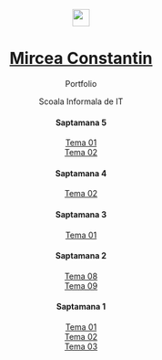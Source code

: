 <p align="center">
  <img align="center" height=30px src='https://i.imgur.com/sXGX7wA.png'>
  <h1 align="center" ><a href="https://miualinionut.github.io/siit_06/Constantin.Mircea/">Mircea Constantin</a></h1>
  <p align="center" >Portfolio</p>
</p>

<p align="center">
  <p align="center">Scoala Informala de IT</p>

</p>
<div  align="center">
  <h4 bgcolor="grey" align="center">Saptamana <span>5</span></h4>
  <a href="https://miualinionut.github.io/siit_06/Constantin.Mircea/s5/t1/index.html">Tema 01</a><br>
  <a href="https://miualinionut.github.io/siit_06/Constantin.Mircea/s5/t2/index.html">Tema 02</a><br>

  <h4 bgcolor="grey" align="center">Saptamana <span>4</span></h4>
  <a href="https://miualinionut.github.io/siit_06/Constantin.Mircea/s4/index.html">Tema 02</a><br>

  <h4 bgcolor="grey" align="center">Saptamana <span>3</span></h4>
  <a href="https://miualinionut.github.io/siit_06/Constantin.Mircea/s3/index.html">Tema 01</a><br>

  <h4 bgcolor="grey" align="center">Saptamana <span>2</span></h4>
  <a href="https://miualinionut.github.io/siit_06/Constantin.Mircea/s2/t08/index.html">Tema 08</a><br>
  <a href="https://miualinionut.github.io/siit_06/Constantin.Mircea/s2/t09/index.html">Tema 09</a>

  <h4 bgcolor="grey" align="center">Saptamana <span>1</span></h4>
  <a href="https://miualinionut.github.io/siit_06/Constantin.Mircea/s1/t01/index.html">Tema 01</a><br>
  <a href="https://miualinionut.github.io/siit_06/Constantin.Mircea/s1/t02/index.html">Tema 02</a><br>
  <a href="https://miualinionut.github.io/siit_06/Constantin.Mircea/s1/t03/index.html">Tema 03</a>

</div>
